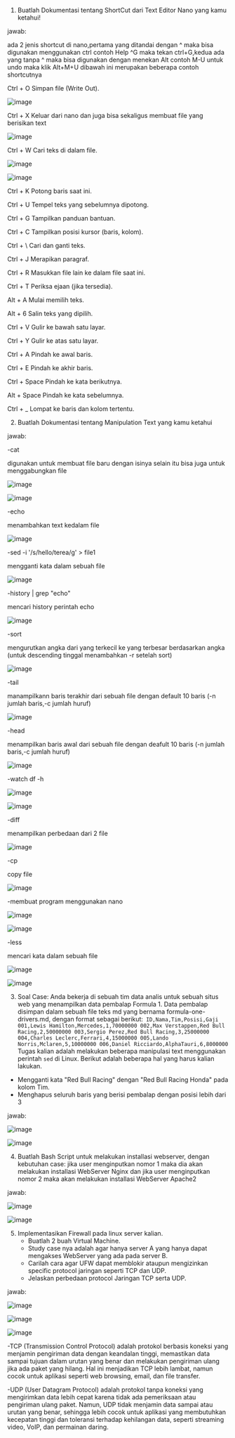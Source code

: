 1. Buatlah Dokumentasi tentang ShortCut dari Text Editor Nano yang kamu ketahui!

jawab:

ada 2 jenis shortcut di nano,pertama yang ditandai dengan ^ maka bisa digunakan menggunakan ctrl contoh Help ^G maka tekan ctrl+G,kedua ada yang tanpa ^ maka bisa digunakan dengan menekan Alt contoh M-U untuk undo maka klik Alt+M+U dibawah ini merupakan beberapa contoh shortcutnya

Ctrl + O	Simpan file (Write Out).

![image](https://github.com/user-attachments/assets/3adb3514-002c-4ab0-9f7a-f1291c1f3b10)

Ctrl + X	Keluar dari nano dan juga bisa sekaligus membuat file yang berisikan text

![image](https://github.com/user-attachments/assets/1b482607-773f-4be3-b81c-4eabacd5fbe0)

Ctrl + W	Cari teks di dalam file.

![image](https://github.com/user-attachments/assets/45d4b824-3ec2-4e9b-8fb4-8f667bac129d)

![image](https://github.com/user-attachments/assets/0d5d1d33-a7c4-4d79-9742-7136805e156f)

Ctrl + K	Potong baris saat ini.

Ctrl + U	Tempel teks yang sebelumnya dipotong.

Ctrl + G	Tampilkan panduan bantuan.

Ctrl + C	Tampilkan posisi kursor (baris, kolom).

Ctrl + \	Cari dan ganti teks.

Ctrl + J	Merapikan paragraf.

Ctrl + R	Masukkan file lain ke dalam file saat ini.

Ctrl + T	Periksa ejaan (jika tersedia).

Alt + A	Mulai memilih teks.

Alt + 6	Salin teks yang dipilih.

Ctrl + V	Gulir ke bawah satu layar.

Ctrl + Y	Gulir ke atas satu layar.

Ctrl + A	Pindah ke awal baris.

Ctrl + E	Pindah ke akhir baris.

Ctrl + Space	Pindah ke kata berikutnya.

Alt + Space	Pindah ke kata sebelumnya.

Ctrl + _	Lompat ke baris dan kolom tertentu.


2. Buatlah Dokumentasi tentang Manipulation Text yang kamu ketahui

jawab:

-cat

digunakan untuk membuat file baru dengan isinya selain itu bisa juga untuk menggabungkan file

![image](https://github.com/user-attachments/assets/e2795456-f176-4cef-953b-a459387e0378)

![image](https://github.com/user-attachments/assets/72f2de28-91dd-44a3-aa46-f4045483845f)

-echo

menambahkan text kedalam file

![image](https://github.com/user-attachments/assets/30f1b047-473c-47bf-b73d-bc10c237ceed)

-sed -i '/s/hello/terea/g' > file1

mengganti kata dalam sebuah file

![image](https://github.com/user-attachments/assets/a9bdf87b-8aeb-4640-9abb-462e2e0a1414)

-history | grep "echo"

mencari history perintah echo

![image](https://github.com/user-attachments/assets/42eb0328-edd6-4993-bc95-7d60bf9c6fcd)

-sort

mengurutkan angka dari yang terkecil ke yang terbesar berdasarkan angka (untuk descending tinggal menambahkan -r setelah sort)

![image](https://github.com/user-attachments/assets/058e76da-7a7c-4760-a703-b66e1e815c17)

-tail

manampilkann baris terakhir dari sebuah file dengan default 10 baris (-n jumlah baris,-c jumlah huruf)

![image](https://github.com/user-attachments/assets/f8d1f8ec-33d2-4b2a-9ab0-bcad98688cba)

-head

menampilkan baris awal dari sebuah file dengan deafult 10 baris (-n jumlah baris,-c jumlah huruf)

![image](https://github.com/user-attachments/assets/457a45cc-5b36-43e3-80ca-e7de33cbf20b)

-watch df -h

![image](https://github.com/user-attachments/assets/095ad899-3717-40ec-a5df-f5a05f6fdb11)

![image](https://github.com/user-attachments/assets/225a64c4-d95c-449b-a630-c9d5f9503664)

-diff

menampilkan perbedaan dari 2 file

![image](https://github.com/user-attachments/assets/0ce37244-8abe-4020-bd46-6177d360fea2)

-cp

copy file

![image](https://github.com/user-attachments/assets/f61cfd55-6286-4467-81ef-5678dd7cf8f5)

-membuat program menggunakan nano

![image](https://github.com/user-attachments/assets/145a702e-05b8-408c-b007-c3a4e75e8c11)


![image](https://github.com/user-attachments/assets/f70545ad-7a22-4603-875b-7bd540dedf20)

-less

mencari kata dalam sebuah file

![image](https://github.com/user-attachments/assets/032d79b2-0242-4e26-a97e-4984c828f765)

![image](https://github.com/user-attachments/assets/033a5d9e-9c22-4cc9-b709-5f8966440f41)

3. Soal Case: 
Anda bekerja di sebuah tim data analis untuk sebuah situs web yang menampilkan data pembalap Formula 1. Data pembalap disimpan dalam sebuah file teks md yang bernama formula-one-drivers.md, dengan format sebagai berikut:```
  ID,Nama,Tim,Posisi,Gaji
  001,Lewis Hamilton,Mercedes,1,70000000
  002,Max Verstappen,Red Bull Racing,2,50000000
  003,Sergio Perez,Red Bull Racing,3,25000000
  004,Charles Leclerc,Ferrari,4,15000000
  005,Lando Norris,Mclaren,5,10000000
  006,Daniel Ricciardo,AlphaTauri,6,8000000``` 
  Tugas kalian adalah melakukan beberapa manipulasi text menggunakan perintah `sed` di Linux. Berikut adalah beberapa hal yang harus kalian lakukan.
  - Mengganti kata "Red Bull Racing" dengan "Red Bull Racing Honda" pada kolom Tim.
  - Menghapus seluruh baris yang berisi pembalap dengan posisi lebih dari 3

jawab:

![image](https://github.com/user-attachments/assets/3f454023-0195-4b72-bbac-ee7ab2dfdc03)

![image](https://github.com/user-attachments/assets/f3fd0965-434c-4231-9956-42d2e7da63cf)


4. Buatlah Bash Script untuk melakukan installasi webserver, dengan kebutuhan case: jika user menginputkan nomor 1 maka dia akan melakukan installasi WebServer Nginx dan jika user menginputkan nomor 2 maka akan melakukan installasi WebServer Apache2 

jawab:

![image](https://github.com/user-attachments/assets/de53ab77-ec73-40ea-9b61-6e32e0aa5817)

![image](https://github.com/user-attachments/assets/24f2d740-ce16-4751-8b76-f9087f3d063c)

5. Implementasikan Firewall pada linux server kalian. 
    - Buatlah 2 buah Virtual Machine. 
    - Study case nya adalah agar hanya server A yang hanya dapat mengakses WebServer yang ada pada server B.
    - Carilah cara agar UFW dapat memblokir ataupun mengizinkan specific protocol jaringan seperti TCP dan UDP.
    - Jelaskan perbedaan protocol Jaringan TCP serta UDP.

jawab:

![image](https://github.com/user-attachments/assets/60b5efd5-86a7-4d72-88c9-648f6d88e53b)

![image](https://github.com/user-attachments/assets/adf98eb0-374f-4291-8ca9-6a5ff4d23f2c)

![image](https://github.com/user-attachments/assets/6f406cc2-02be-45a0-abd7-a1e239d7c4f5)


-TCP (Transmission Control Protocol) adalah protokol berbasis koneksi yang menjamin pengiriman data dengan keandalan tinggi, memastikan data sampai tujuan dalam urutan yang benar dan melakukan pengiriman ulang jika ada paket yang hilang. Hal ini menjadikan TCP lebih lambat, namun cocok untuk aplikasi seperti web browsing, email, dan file transfer.

-UDP (User Datagram Protocol) adalah protokol tanpa koneksi yang mengirimkan data lebih cepat karena tidak ada pemeriksaan atau pengiriman ulang paket. Namun, UDP tidak menjamin data sampai atau urutan yang benar, sehingga lebih cocok untuk aplikasi yang membutuhkan kecepatan tinggi dan toleransi terhadap kehilangan data, seperti streaming video, VoIP, dan permainan daring.

